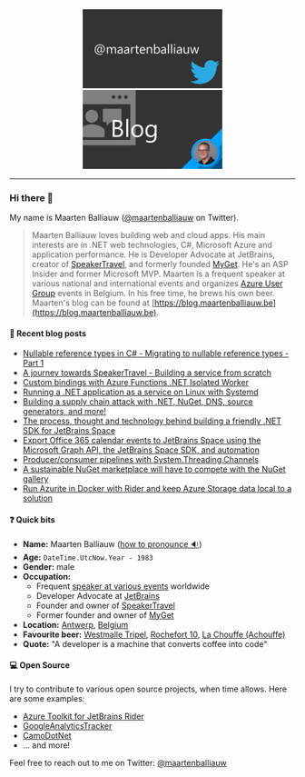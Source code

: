 <div style="width:100%; text-align:center;">
    <a href="https://twitter.com/maartenballiauw" style="display: inline-block; margin: auto;">
      <img src="https://raw.githubusercontent.com/maartenba/maartenba/master/images/template/twitter.png" alt="Twitter @maartenballiauw" width="49%" />
    </a>
    <a href="https://blog.maartenballiauw.be/" style="display: inline-block; margin: auto;">
      <img src="https://raw.githubusercontent.com/maartenba/maartenba/master/images/template/blog.png" alt="Blog" width="49%" />
    </a>
</div>

<hr/>

### Hi there 👋

My name is Maarten Balliauw ([@maartenballiauw](https://twitter.com/maartenballiauw/) on Twitter).

> Maarten Balliauw loves building web and cloud apps. His main interests are in .NET web technologies, C#, Microsoft Azure and application performance. He is Developer Advocate at JetBrains, creator of [SpeakerTravel](https://www.speaker.travel/), and formerly founded [MyGet](https://www.myget.org/). He's an ASP Insider and former Microsoft MVP. Maarten is a frequent speaker at various national and international events and organizes [Azure User Group](https://www.azug.be) events in Belgium. In his free time, he brews his own beer. Maarten's blog can be found at [https://blog.maartenballiauw.be](https://blog.maartenballiauw.be).

#### 📙 Recent blog posts
<!--START_SECTION:feed-->
* [Nullable reference types in C# - Migrating to nullable reference types - Part 1](https:&#x2F;&#x2F;blog.maartenballiauw.be&#x2F;post&#x2F;2022&#x2F;04&#x2F;11&#x2F;nullable-reference-types-in-csharp-migrating-to-nullable-reference-types-part-1.html)
* [A journey towards SpeakerTravel - Building a service from scratch](https:&#x2F;&#x2F;blog.maartenballiauw.be&#x2F;post&#x2F;2021&#x2F;11&#x2F;08&#x2F;journey-towards-speakertravel-building-a-service-from-scratch.html)
* [Custom bindings with Azure Functions .NET Isolated Worker](https:&#x2F;&#x2F;blog.maartenballiauw.be&#x2F;post&#x2F;2021&#x2F;06&#x2F;01&#x2F;custom-bindings-with-azure-functions-dotnet-isolated-worker.html)
* [Running a .NET application as a service on Linux with Systemd](https:&#x2F;&#x2F;blog.maartenballiauw.be&#x2F;post&#x2F;2021&#x2F;05&#x2F;25&#x2F;running-a-net-application-as-a-service-on-linux-with-systemd.html)
* [Building a supply chain attack with .NET, NuGet, DNS, source generators, and more!](https:&#x2F;&#x2F;blog.maartenballiauw.be&#x2F;post&#x2F;2021&#x2F;05&#x2F;05&#x2F;building-a-supply-chain-attack-with-dotnet-nuget-dns-source-generators-and-more.html)
* [The process, thought and technology behind building a friendly .NET SDK for JetBrains Space](https:&#x2F;&#x2F;blog.maartenballiauw.be&#x2F;post&#x2F;2021&#x2F;01&#x2F;13&#x2F;the-process-thought-and-technology-behind-building-a-friendly-net-sdk-for-jetbrains-space.html)
* [Export Office 365 calendar events to JetBrains Space using the Microsoft Graph API, the JetBrains Space SDK, and automation](https:&#x2F;&#x2F;blog.maartenballiauw.be&#x2F;post&#x2F;2020&#x2F;12&#x2F;01&#x2F;export-office365-calendar-events-to-space-using-graph-api-and-space-sdk.html)
* [Producer&#x2F;consumer pipelines with System.Threading.Channels](https:&#x2F;&#x2F;blog.maartenballiauw.be&#x2F;post&#x2F;2020&#x2F;08&#x2F;26&#x2F;producer-consumer-pipelines-with-system-threading-channels.html)
* [A sustainable NuGet marketplace will have to compete with the NuGet gallery](https:&#x2F;&#x2F;blog.maartenballiauw.be&#x2F;post&#x2F;2020&#x2F;06&#x2F;18&#x2F;a-sustainable-nuget-marketplace-will-have-to-compete-with-the-nuget-gallery.html)
* [Run Azurite in Docker with Rider and keep Azure Storage data local to a solution](https:&#x2F;&#x2F;blog.maartenballiauw.be&#x2F;post&#x2F;2020&#x2F;06&#x2F;08&#x2F;run-azurite-in-docker-with-rider-and-keep-azure-storage-data-local-to-a-solution.html)
<!--END_SECTION:feed-->

#### ❓ Quick bits

* **Name:** Maarten Balliauw ([how to pronounce 🔉](https://github.com/maartenba/maartenba/raw/master/maarten-balliauw-name.mp3))
* **Age:** `DateTime.UtcNow.Year - 1983`
* **Gender:** male
* **Occupation:**
	* Frequent [speaker at various events](https://blog.maartenballiauw.be/talks-presentations.html) worldwide
	* Developer Advocate at [JetBrains](https://www.jetbrains.com/)
	* Founder and owner of [SpeakerTravel](https://www.speaker.travel/)
	* Former founder and owner of [MyGet](https://www.myget.org/)
* **Location:** [Antwerp](https://en.wikipedia.org/wiki/Antwerp/), [Belgium](https://en.wikipedia.org/wiki/Belgium)
* **Favourite beer:** [Westmalle Tripel](https://www.trappistwestmalle.be/en/page/tripel.aspx), [Rochefort 10](https://en.wikipedia.org/wiki/Brasserie_de_Rochefort), [La Chouffe (Achouffe)](https://en.wikipedia.org/wiki/Brasserie_d%27Achouffe)
* **Quote:** "A developer is a machine that converts coffee into code"

#### 💻 Open Source

I try to contribute to various open source projects, when time allows. Here are some examples:

* [Azure Toolkit for JetBrains Rider](https://github.com/JetBrains/azure-tools-for-intellij)
* [GoogleAnalyticsTracker](https://github.com/maartenba/GoogleAnalyticsTracker)
* [CamoDotNet](https://github.com/maartenba/CamoDotNet)
* ... and more!

Feel free to reach out to me on Twitter: [@maartenballiauw](https://twitter.com/maartenballiauw/)

